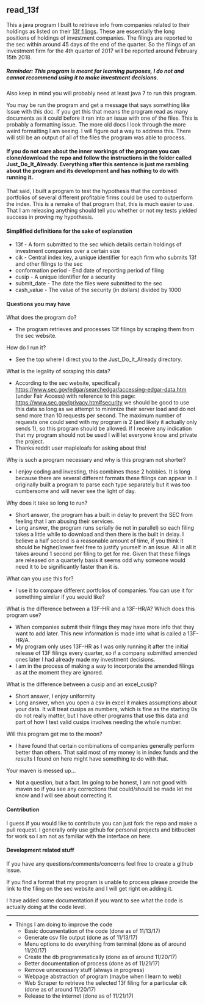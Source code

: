 ## read_13f

This a java program I built to retrieve info from companies related to their holdings as listed on their [13f filings](https://www.investopedia.com/terms/f/form-13f.asp). These are essentially the long positions of holdings of investment companies. The filings are reported to the sec within around 45 days of the end of the quarter. So the filings of an investment firm for the 4th quarter of 2017 will be reported around February 15th 2018.

##### Reminder: This program is meant for learning purposes, I do not and cannot recommend using it to make investment decisions.

Also keep in mind you will probably need at least java 7 to run this program.

You may be run the program and get a message that says something like Issue with this doc. If you get this that means the program read as many documents as it could before it ran into an issue with one of the files. This is probably a formatting issue. The more old docs I look through the more weird formatting I am seeing. I will figure out a way to address this. There will still be an output of all of the files the program was able to process. 

#### If you do not care about the inner workings of the program you can clone/download the repo and follow the instructions in the folder called Just_Do_It_Already. Everything after this sentence is just me rambling about the program and its development and has nothing to do with running it.

That said, I built a program to test the hypothesis that the combined portfolios of several different profitable firms could be used to outperform the index. This is a remake of that program that, this is much easier to use. That I am releasing anything should tell you whether or not my tests yielded success in proving my hypothesis.


#### Simplified definitions for the sake of explanation
- 13f - A form submitted to the sec which details certain holdings of investment companies over a certain size
- cik - Central index key, a unique identifier for each firm who submits 13f and other filings to the sec
- conformation period - End date of reporting period of filing
- cusip - A unique identifier for a security
- submit_date - The date the files were submitted to the sec
- cash_value - The value of the security (in dollars) divided by 1000


#### Questions you may have

What does the program do?
- The program retrieves and processes 13f filings by scraping them from the sec website.

How do I run it?
- See the top where I direct you to the Just_Do_It_Already directory.

What is the legality of scraping this data?
- According to the sec website, specifically
https://www.sec.gov/edgar/searchedgar/accessing-edgar-data.htm
(under Fair Access) with reference to this page:
https://www.sec.gov/privacy.htm#security
we should be good to use this data so long as we attempt to minimize their server load and
do not send more than 10 requests per second. The maximum number of requests one could send with
my program is 2 (and likely it actually only sends 1), so this program should be allowed. If I receive any indication that my program should not be used I will let everyone know and private the project.
- Thanks reddit user mapleloafs for asking about this!

Why is such a program necessary and why is this program not shorter?
- I enjoy coding and investing, this combines those 2 hobbies. It is long because there are several different formats these filings can appear in. I originally built a program to parse each type separately but it was too cumbersome and will never see the light of day.

Why does it take so long to run?
- Short answer, the program has a built in delay to prevent the SEC from feeling that I am abusing their services.
- Long answer, the program runs serially (ie not in parallel) so each filing takes a little while to download and then there is the built in delay. I believe a half second is a reasonable amount of time, if you think it should be higher/lower feel free to justify yourself in an issue. All in all it takes around 1 second per filing to get for me. Given that these filings are released on a quarterly basis it seems odd why someone would need it to be significantly faster than it is.

What can you use this for?
- I use it to compare different portfolios of companies. You can use it for something similar if you would like?

What is the difference between a 13F-HR and a 13F-HR/A? Which does this program use?
- When companies submit their filings they may have more info that they want to add later. This new information is made into what is called a 13F-HR/A.
- My program only uses 13F-HR as I was only running it after the initial release of 13F filings every quarter, so if a company submitted amended ones later I had already made my investment decisions.
- I am in the process of making a way to incorporate the amended filings as at the moment they are ignored.

What is the difference between a cusip and an excel_cusip?
- Short answer, I enjoy uniformity
- Long answer, when you open a csv in excel it makes assumptions about your data. It will treat cusips as numbers, which is fine as the starting 0s do not really matter, but I have other programs that use this data and part of how I test valid cusips involves needing the whole number.

Will this program get me to the moon?
- I have found that certain combinations of companies generally perform better than others. That said most of my money is in index funds and the results I found on here might have something to do with that.

Your maven is messed up...
- Not a question, but a fact. Im going to be honest, I am not good with maven so if you see any corrections that could/should be made let me know and I will see about correcting it.

#### Contribution

I guess if you would like to contribute you can just fork the repo and make a pull request. I generally only use github for personal projects and bitbucket for work so I am not as familiar with the interface on here.

#### Development related stuff

If you have any questions/comments/concerns feel free to create a github issue.

If you find a format that my program is unable to process please provide the link to the filing on the sec website and I will get right on adding it.

I have added some documentation if you want to see what the code is actually doing at the code level.

*****

- Things I am doing to improve the code
  - Basic documentation of the code (done as of 11/13/17)
  - Generate csv file output (done as of 11/13/17)
  - Menu options to do everything from terminal (done as of around 11/20/17)
  - Create the db programmatically (done as of around 11/20/17)
  - Better documentation of process (done as of 11/21/17)
  - Remove unnecessary stuff (always in progress)
  - Webpage abstraction of program (maybe when I learn to web)
  - Web Scraper to retrieve the selected 13f filing for a particular cik (done as of around 11/20/17)
  - Release to the internet (done as of 11/21/17)
